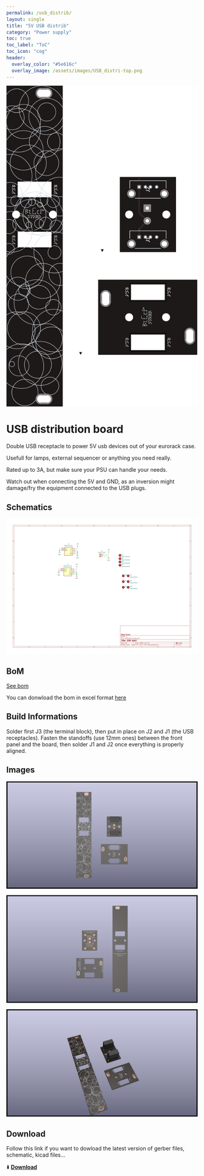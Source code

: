 ```yaml
---
permalink: /usb_distrib/
layout: single
title: "5V USB distrib"
category: "Power supply"
toc: true
toc_label: "ToC"
toc_icon: "cog"
header:
  overlay_color: "#5e616c"
  overlay_image: /assets/images/USB_distri-top.png
---
```


![USB distrib top](/assets/images/USB_distri-top.png)

# USB distribution board

Double USB receptacle to power 5V usb devices out of your eurorack case.

Usefull for lamps, external sequencer or anything you need really.

Rated up to 3A, but make sure your PSU can handle your needs. 

Watch out when connecting the 5V and GND, as an inversion might damage/fry the equipment connected to the USB plugs.

## Schematics

![USB distrib schematic](/assets/images/USB_distri--Schematic.svg)

## BoM

[See bom](/assets/bom/USB_distri_V1.0--iBoM.html)

You can donwload the bom in excel format [here](https://github.com/BleepSound/usb-distrib/releases/download/v1.0/USB_distri_V1.0--BoM.xlsx)

## Build Informations

Solder first J3 (the terminal block), then put in place on J2 and J1 (the USB receptacles). Fasten the standoffs (use 12mm ones) between the front panel and the board, then solder J1 and J2 once everything is properly aligned.

## Images

![3D USB distrib(front)](/assets/images/USB_distri-3D_top.png)

![3D USB distrib(back)](/assets/images/USB_distri-3D_bottom.png)

![3D USB distrib(iso)](/assets/images/USB_distri-3D_top30deg.png)

## Download

Follow this link if you want to dowload the latest version of gerber files, schematic, kicad files...

:arrow_down: [**Download**](https://github.com/BleepSound/usb-distrib/releases)
